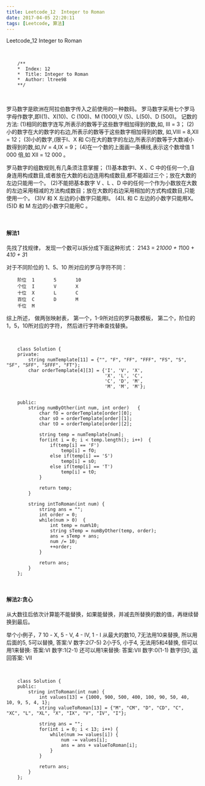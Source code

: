 ```yaml
---
title: Leetcode_12  Integer to Roman
date: 2017-04-05 22:20:11
tags: [Leetcode, 算法]
---
```


Leetcode_12  Integer to Roman


<!-- more -->
<br/>


        /**
        *  Index: 12
        *  Title: Integer to Roman
        *  Author: ltree98
        **/


<br/>

罗马数字是欧洲在阿拉伯数字传入之前使用的一种数码。
罗马数字采用七个罗马字母作数字,即Ⅰ(1)、X(10)、C (100)、M (1000),V (5)、L(50)、D (500)。
记数的方法:
(1)相同的数字连写,所表示的数等于这些数字相加得到的数,如, Ⅲ = 3；
(2)小的数字在大的数字的右边,所表示的数等于这些数字相加得到的数, 如,Ⅷ = 8,Ⅻ = 12；
(3)小的数字,(限于Ⅰ、X 和 C)在大的数字的左边,所表示的数等于大数减小数得到的数,如,Ⅳ = 4,Ⅸ = 9；
(4)在一个数的上面画一条横线,表示这个数增值 1 000 倍,如 Ⅻ = 12 000 。

罗马数字的组数规则,有几条须注意掌握；
(1)基本数字Ⅰ、X 、C 中的任何一个,自身连用构成数目,或者放在大数的右边连用构成数目,都不能超过三个；放在大数的左边只能用一个。
(2)不能把基本数字 V 、L 、D 中的任何一个作为小数放在大数的左边采用相减的方法构成数目；放在大数的右边采用相加的方式构成数目,只能使用一个。
(3)V 和 X 左边的小数字只能用Ⅰ。
(4)L 和 C 左边的小数字只能用X。
(5)D 和 M 左边的小数字只能用C 。

<br/>

####  解法1

先找了找规律，
发现一个数可以拆分成下面这种形式：
2143 = 2*1000 + 1*100 + 4*10 + 3*1

对于不同阶位的 1、5、10 所对应的罗马字符不同：



        阶位  1       5       10
        个位  I       V       X
        十位  X       L       C
        百位  C       D       M
        千位  M



综上所述，
做两张映射表，
第一个，1-9所对应的罗马数模板，
第二个，阶位的1，5，10所对应的字符，
然后进行字符串查找替换。


<br/>



        class Solution {
        private:
            string numTemplate[11] = {"", "F", "FF", "FFF", "FS", "S", "SF", "SFF", "SFFF", "FT"};
            char orderTemplate[4][3] = {'I', 'V', 'X',
                                        'X', 'L', 'C',
                                        'C', 'D', 'M',
                                        'M', 'M', 'M'};
        
        
        public:
            string numByOther(int num, int order)   {
                char fO = orderTemplate[order][0];
                char sO = orderTemplate[order][1];
                char tO = orderTemplate[order][2];
        
                string temp = numTemplate[num];
                for(int i = 0; i < temp.length(); i++)  {
                    if(temp[i] == 'F')
                        temp[i] = fO;
                    else if(temp[i] == 'S')
                        temp[i] = sO;
                    else if(temp[i] == 'T')
                        temp[i] = tO;
                }
        
                return temp;
            }
        
            string intToRoman(int num) {
                string ans = "";
                int order = 0;
                while(num > 0)  {
                    int temp = num%10;
                    string sTemp = numByOther(temp, order);
                    ans = sTemp + ans;
                    num /= 10;
                    ++order;
                }
        
                return ans;
            }
        };



<br/>

#### 解法2:贪心


从大数往后依次计算能不能替换，如果能替换，并减去所替换的数的值，再继续替换到最后。

举个小例子，7
10 - X, 5 - V, 4 - IV, 1 - I
从最大的数10, 7无法用10来替换,
所以用后面的5, 5可以替换,         答案:V    数字:2(7-5)
2小于5, 小于4, 无法用5和4替换,
但可以用1来替换:   答案:VI       数字:1(2-1)
还可以用1来替换:   答案:VII  数字:0(1-1)
数字归0, 返回答案: VII

<br/>


        class Solution {
        public:
            string intToRoman(int num) {
                int values[13] = {1000, 900, 500, 400, 100, 90, 50, 40, 10, 9, 5, 4, 1};
                string valueToRoman[13] = {"M", "CM", "D", "CD", "C", "XC", "L", "XL", "X", "IX", "V", "IV", "I"};
        
                string ans = "";
                for(int i = 0; i < 13; i++) {
                    while(num >= values[i]) {
                        num -= values[i];
                        ans = ans + valueToRoman[i];
                    }
                }
        
                return ans;
            }
        };